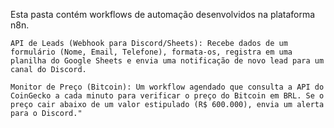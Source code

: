 Esta pasta contém workflows de automação desenvolvidos na plataforma n8n.

    API de Leads (Webhook para Discord/Sheets): Recebe dados de um formulário (Nome, Email, Telefone), formata-os, registra em uma planilha do Google Sheets e envia uma notificação de novo lead para um canal do Discord.

    Monitor de Preço (Bitcoin): Um workflow agendado que consulta a API do CoinGecko a cada minuto para verificar o preço do Bitcoin em BRL. Se o preço cair abaixo de um valor estipulado (R$ 600.000), envia um alerta para o Discord."
